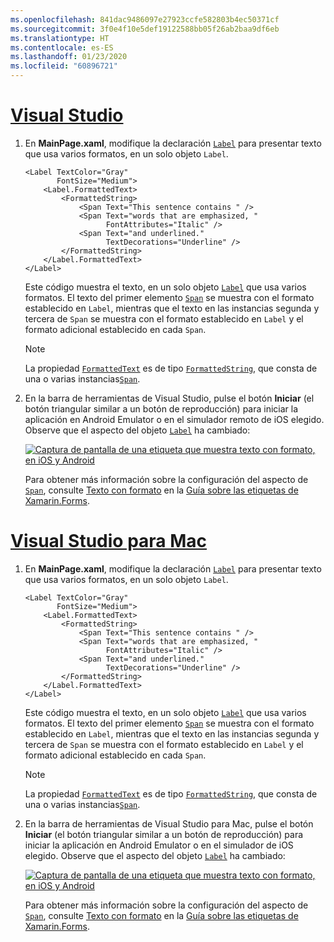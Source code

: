 ```yaml
---
ms.openlocfilehash: 841dac9486097e27923ccfe582803b4ec50371cf
ms.sourcegitcommit: 3f0e4f10e5def19122588bb05f26ab2baa9df6eb
ms.translationtype: HT
ms.contentlocale: es-ES
ms.lasthandoff: 01/23/2020
ms.locfileid: "60896721"
---
```

# <a name="visual-studiotabvswin"></a>[Visual Studio](#tab/vswin)

1. En **MainPage.xaml**, modifique la declaración [`Label`](xref:Xamarin.Forms.Label) para presentar texto que usa varios formatos, en un solo objeto `Label`.

    ```xaml
    <Label TextColor="Gray"
           FontSize="Medium">
        <Label.FormattedText>
            <FormattedString>
                <Span Text="This sentence contains " />
                <Span Text="words that are emphasized, "
                      FontAttributes="Italic" />
                <Span Text="and underlined."
                      TextDecorations="Underline" />
            </FormattedString>
        </Label.FormattedText>
    </Label>
    ```

    Este código muestra el texto, en un solo objeto [`Label`](xref:Xamarin.Forms.Label) que usa varios formatos. El texto del primer elemento [`Span`](xref:Xamarin.Forms.Span) se muestra con el formato establecido en `Label`, mientras que el texto en las instancias segunda y tercera de `Span` se muestra con el formato establecido en `Label` y el formato adicional establecido en cada `Span`.

    > [!NOTE]
    > La propiedad [`FormattedText`](xref:Xamarin.Forms.Label.FormattedText) es de tipo [`FormattedString`](xref:Xamarin.Forms.FormattedString), que consta de una o varias instancias[`Span`](xref:Xamarin.Forms.Span).

1. En la barra de herramientas de Visual Studio, pulse el botón **Iniciar** (el botón triangular similar a un botón de reproducción) para iniciar la aplicación en Android Emulator o en el simulador remoto de iOS elegido. Observe que el aspecto del objeto [`Label`](xref:Xamarin.Forms.Label) ha cambiado:

    [![Captura de pantalla de una etiqueta que muestra texto con formato, en iOS y Android](../images/label-formatted-text.png "Etiqueta con texto con formato")](../images/label-formatted-text-large.png#lightbox "Etiqueta con texto con formato")

    Para obtener más información sobre la configuración del aspecto de [`Span`](xref:Xamarin.Forms.Span), consulte [Texto con formato](~/xamarin-forms/user-interface/text/label.md#formatted-text) en la [Guía sobre las etiquetas de Xamarin.Forms](~/xamarin-forms/user-interface/text/label.md).

# <a name="visual-studio-for-mactabvsmac"></a>[Visual Studio para Mac](#tab/vsmac)

1. En **MainPage.xaml**, modifique la declaración [`Label`](xref:Xamarin.Forms.Label) para presentar texto que usa varios formatos, en un solo objeto `Label`.

    ```xaml
    <Label TextColor="Gray"
           FontSize="Medium">
        <Label.FormattedText>
            <FormattedString>
                <Span Text="This sentence contains " />
                <Span Text="words that are emphasized, "
                      FontAttributes="Italic" />
                <Span Text="and underlined."
                      TextDecorations="Underline" />
            </FormattedString>
        </Label.FormattedText>
    </Label>
    ```

    Este código muestra el texto, en un solo objeto [`Label`](xref:Xamarin.Forms.Label) que usa varios formatos. El texto del primer elemento [`Span`](xref:Xamarin.Forms.Span) se muestra con el formato establecido en `Label`, mientras que el texto en las instancias segunda y tercera de `Span` se muestra con el formato establecido en `Label` y el formato adicional establecido en cada `Span`.

    > [!NOTE]
    > La propiedad [`FormattedText`](xref:Xamarin.Forms.Label.FormattedText) es de tipo [`FormattedString`](xref:Xamarin.Forms.FormattedString), que consta de una o varias instancias[`Span`](xref:Xamarin.Forms.Span).

1. En la barra de herramientas de Visual Studio para Mac, pulse el botón **Iniciar** (el botón triangular similar a un botón de reproducción) para iniciar la aplicación en Android Emulator o en el simulador de iOS elegido. Observe que el aspecto del objeto [`Label`](xref:Xamarin.Forms.Label) ha cambiado:

    [![Captura de pantalla de una etiqueta que muestra texto con formato, en iOS y Android](../images/label-formatted-text.png "Etiqueta con texto con formato")](../images/label-formatted-text-large.png#lightbox "Etiqueta con texto con formato")

    Para obtener más información sobre la configuración del aspecto de [`Span`](xref:Xamarin.Forms.Span), consulte [Texto con formato](~/xamarin-forms/user-interface/text/label.md#formatted-text) en la [Guía sobre las etiquetas de Xamarin.Forms](~/xamarin-forms/user-interface/text/label.md).
